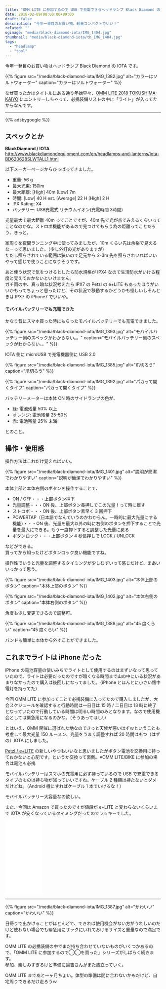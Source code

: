 ```yaml
---
title: "OMM LITE に参加するので USB で充電できるヘッドランプ Black Diamond の IOTA を買った"
date: 2018-02-09T00:00:00+09:00
draft: false
description: "今年一発目のお買い物。軽量コンパクトでいい！"
related: ""
ogimage: "media/black-diamond-iota/IMG_1404.jpg"
thumbnail: "media/black-diamond-iota/th_IMG_1404.jpg"
tags:
  - "headlamp"
  - "tool"
---
```


<!--more-->

今年一発目のお買い物はヘッドランプ Black Diamond の IOTA です。

{{% figure src="/media/black-diamond-iota/IMG_1382.jpg" alt="カラーはソルトウォーター" caption="カラーはソルトウォーター" %}}

なぜ買ったかはタイトルにある通り年始早々、[OMM LITE 2018 TOKUSHIMA-KAIYO](http://theomm.jp/?page_id=5597) にエントリーしちゃって、必携装備リストの中に「ライト」が入ってたからなんです。

---

{{% adsbygoogle %}}

## スペックとか

**BlackDiamond / IOTA**  
<http://www.blackdiamondequipment.com/en/headlamps-and-lanterns/iota-BD620628SLWTALL1.html>

以下メーカーページからひっぱってきました。

- 重量: 56 g
- 最大光束: 150lm
- 最大距離: [High] 40m [Low] 7m
- 時間: [Low] 40 H est. [Average] 22 H [High] 2 H
- IPX Rating: X4
- バッテリー: USB充電式 リチウムイオン(充電時間 3時間)

光量最大で最大距離 40m ってことですが、40m 先で光が点でみえるくらいってことなのかな。ストロボ機能があるので見つけてもらう為の距離ってことだろう、きっと。

家周りを夜間ランニング中に使ってみましたが、10m くらい先は余裕で見えるなーって思いました。（少し外灯の光がありますが）  
ただし照らされている範囲は狭いので足元から 2-3m 先を照らされいればいいやって感じで使うことになりそうです。

あと使う状況で気をつけるとしたら防水規格が IPX4 なので生活防水がいける程度と覚えておかないといけません。  
ガチ雨の中、真っ暗な状況考えたら IPX7 の Petzl の e+LITE もあったほうがいいかもってちょっと思ったけど、その状況で移動するかどうかも怪しいしそんときは IPX7 の iPhone7 でいいや。

#### モバイルバッテリーでも充電できた

かなり昔にスマホ買った時にもらったモバイルバッテリーでも充電できました。

{{% figure src="/media/black-diamond-iota/IMG_1393.jpg" alt="モバイルバッテリー側のスペックがわからない。。" caption="モバイルバッテリー側のスペックがわからない。。" %}}

IOTA 側に microUSB で充電機器側に USB 2.0

{{% figure src="/media/black-diamond-iota/IMG_1385.jpg" alt="爪切ろう" caption="爪切ろう" %}}

{{% figure src="/media/black-diamond-iota/IMG_1392.jpg" alt="パカって開くタイプ" caption="パカって開くタイプ" %}}

バッテリーメーターは本体 ON 時のサイドランプの色が、

- 緑: 電池残量 50% 以上
- オレンジ: 電池残量 25-50%
- 赤: 電池残量 25% 未満

とのこと。  

## 操作・使用感

操作方法はこれだけ覚えればいい。

{{% figure src="/media/black-diamond-iota/IMG_1401.jpg" alt="説明が簡潔でわかりやすい" caption="説明が簡潔でわかりやすい" %}}

本体上部と本体右側のボタンを操作することで、

- ON / OFF・・・上部ボタン押下
- 光量調整・・・ON 後、上部ボタン長押しでこの光量！って時に離す
- ストロボ・・・ON 後、上部ボタン素早く 3 回押下
- POWERTAP（日本語でなんていうのかわからん。一時的に最大光量にする機能）・・・ON 後、光量を最大以外の時に右側のボタンを押下することで光量を最大にできる。もう一度押下すると調整した光量に戻る
- ボタンロック・・・上部ボタン 4 秒長押しで LOCK / UNLOCK

などができる。  
買ってから知ったけどボタンロック良い機能ですね。

操作性でいうと光量を調整するタイミングが少しむずいって感じだけど、まあいいっかって思う。

{{% figure src="/media/black-diamond-iota/IMG_1403.jpg" alt="本体上部のボタン" caption="本体上部のボタン" %}}

{{% figure src="/media/black-diamond-iota/IMG_1402.jpg" alt="本体右側のボタン" caption="本体右側のボタン" %}}

角度も少し変更できるので調整可。

{{% figure src="/media/black-diamond-iota/IMG_1389.jpg" alt="45 度くらい" caption="45 度くらい" %}}

バンドも簡単に本体から外すことができました。

## これまでライトは iPhone だった

iPhone の電池容量の使いみちでライトとして使用するのはまずいなって思っていたので、ライトは必要だったのですが暗くなる時間まで山の中にいる状況があまりなかったので購入は後回しになってました。（iPhone とほんとに小さい懐中電灯を持ってた）

今回 OMM LITE に参加ってことで必携装備に入ってたので購入しましたが、大会スケジュールを確認すると行動時間は一日目は 15 時 / 二日目は 13 時に終了となっていたので行動している時間は明るい時間のみとなります。なので使用機会としては緊急用になるのかな。（そうあってほしい

とはいえ、OMM 開催に選ばれた地なのできっと天候が悪いはずｗということも考慮して最大光量 150 ルーメン、光量をうまく調整すれば 20 時間はもつ（はずの）IOTA にしました。

[Petzl / e+LITE](http://amzn.to/2Bi5j8q) の新しいやつもいいなと思いましたがボタン電池を交換用に持っておかないと心配です。というか交換って面倒。※OMM LITE/BIKE に参加の場合は電池も必携

モバイルバッテリーはスマホの充電用に必ず持っているので USB で充電できるタイプのものは持ち物が減っていいですね。ケーブル 2 種類は持たないとダメだけどね。（Android 機にすればケーブル 1 本でいけるな！）

モバイルバッテリー大容量なの欲しい。

また、今回は Amazon で買ったのですが値段が e+LITE と変わらないくらいまで IOTA が安くなっているタイミングだったのでラッキーでした。

<iframe style="width:120px;height:240px;" marginwidth="0" marginheight="0" scrolling="no" frameborder="0" src="//rcm-fe.amazon-adsystem.com/e/cm?lt1=_blank&bc1=000000&IS2=1&bg1=FFFFFF&fc1=000000&lc1=0000FF&t=hiking-hiking-22&o=9&p=8&l=as4&m=amazon&f=ifr&ref=as_ss_li_til&asins=B01LE9ZGIQ&linkId=5007387c4a7cbb52eb7bd8873d65f0ab"></iframe>

---

{{% figure src="/media/black-diamond-iota/IMG_1387.jpg" alt="かわいい" caption="かわいい" %}}

日帰りで出かけることがほとんどで、できれば使用機会がない方がうれしいのだけど使わない場合でも緊急用にザックにいれておけるサイズと重量なので満足です。

OMM LITE の必携装備の中でまだ持ち合わせていないものがいくつかあるので、「OMM LITE に参加するので◯◯を買った」シリーズがしばらく続きます。  
参加、楽しみすぎるけど準備に諭吉さんがまた旅立っていく。

OMM LITE まであと一ヶ月ちょい。体型の準備は間に合わないかもだけど、自宅周りできるだけ走ろうｗ
